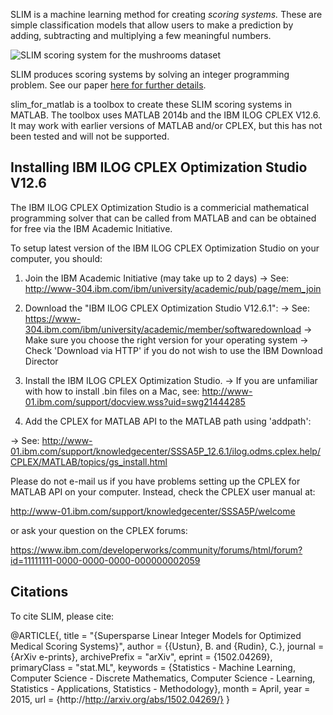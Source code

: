 SLIM is a machine learning method for creating *scoring systems.* These are simple classification models that allow users to make a prediction by adding, subtracting and multiplying a few meaningful numbers.

![SLIM scoring system for the mushrooms dataset](https://github.com/ustunb/slim_for_matlab/images/slim_mushroom.png)

SLIM produces scoring systems by solving an integer programming problem. See our paper [here for further details](http://arxiv.org/abs/1502.04269).

slim_for_matlab is a toolbox to create these SLIM scoring systems in MATLAB. The toolbox uses MATLAB 2014b and the IBM ILOG CPLEX V12.6. It may work with earlier versions of MATLAB and/or CPLEX, but this has not been tested and will not be supported.

Installing IBM ILOG CPLEX Optimization Studio V12.6
--------------------------------------------------------------------------------

The IBM ILOG CPLEX Optimization Studio is a commericial mathematical programming solver that can be called from MATLAB and can be obtained for free via the IBM Academic Initiative.

To setup latest version of the IBM ILOG CPLEX Optimization Studio on your computer, you should:

1. Join the IBM Academic Initiative (may take up to 2 days)
-> See: http://www-304.ibm.com/ibm/university/academic/pub/page/mem_join

2. Download the "IBM ILOG CPLEX Optimization Studio V12.6.1":
-> See: https://www-304.ibm.com/ibm/university/academic/member/softwaredownload
-> Make sure you choose the right version for your operating system
-> Check 'Download via HTTP' if you do not wish to use the IBM Download Director

3. Install the IBM ILOG CPLEX Optimization Studio. 
-> If you are unfamiliar with how to install .bin files on a Mac, see: http://www-01.ibm.com/support/docview.wss?uid=swg21444285 

4. Add the CPLEX for MATLAB API to the MATLAB path using 'addpath': 

-> See: http://www-01.ibm.com/support/knowledgecenter/SSSA5P_12.6.1/ilog.odms.cplex.help/CPLEX/MATLAB/topics/gs_install.html

Please do not e-mail us if you have problems setting up the CPLEX for MATLAB API on your computer. Instead, check the CPLEX user manual at:

http://www-01.ibm.com/support/knowledgecenter/SSSA5P/welcome

or ask your question on the CPLEX forums:

https://www.ibm.com/developerworks/community/forums/html/forum?id=11111111-0000-0000-0000-000000002059


Citations
--------------------------------------------------------------------------------

To cite SLIM, please cite:

@ARTICLE{,
   title = "{Supersparse Linear Integer Models for Optimized Medical Scoring Systems}",
   author = {{Ustun}, B. and {Rudin}, C.},
   journal = {ArXiv e-prints},
   archivePrefix = "arXiv",
   eprint = {1502.04269},
   primaryClass = "stat.ML",
   keywords = {Statistics - Machine Learning, Computer Science - Discrete Mathematics, Computer Science - Learning, Statistics - Applications, Statistics - Methodology},
   month = April,
   year = 2015,
   url = {http://http://arxiv.org/abs/1502.04269/}
}
